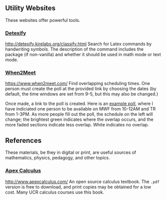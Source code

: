 ## Utility Websites
These websites offer powerful tools. 

### [Detexify](http://detexify.kirelabs.org/classify.html)
<http://detexify.kirelabs.org/classify.html>
Search for Latex commands by handwriting symbols. The description of the command includes the package (if non-vanilla) and whether it should be used in math mode or text mode.

### [When2Meet](https://www.when2meet.com/)
<https://www.when2meet.com/>
Find overlapping scheduling times. One person must create the poll at the provided link by choosing the dates (by default, the time windows are set from 9-5, but this may also be changed.)

Once made, a link to the poll is created. Here is an [example poll](https://www.when2meet.com/?8850031-8Z6ku), where I have indiciated one person to be available on MWF from 10-12AM and TR from 1-3PM. 
As more people fill out the poll, the schedule on the left will change; the brightest green indicates where the overlap occurs, and the more faded sections indicate less overlap. White indicates no overlap.


## References
These materials, be they in digital or print, are useful sources of mathematics, physics, pedagogy, and other topics.

### [Apex Calculus](http://www.apexcalculus.com/)
<http://www.apexcalculus.com/>
An open source calculus textbook. The `.pdf` version is free to download, and print copies may be obtained for a low cost. Many UCR calculus courses use this book.

